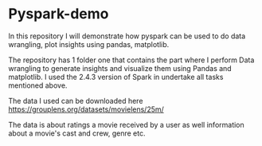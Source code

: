 # Pyspark-demo
In this repository I will demonstrate how pyspark can be used to do data wrangling, plot insights using pandas, matplotlib.

The repository has 1 folder one that contains the part where I perform Data wrangling to generate insights and visualize them using Pandas and matplotlib. 
I used the 2.4.3 version of Spark in undertake all tasks mentioned above.

The data I used can be downloaded here https://grouplens.org/datasets/movielens/25m/

The data is about ratings a movie received by a user as well information about a movie's cast and crew, genre etc.
